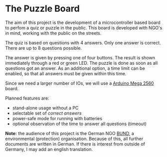 # The Puzzle Board

The aim of this project is the development of a microcontroller based
board to perfom a quiz or puzzle in the public. This board is developed
with NGO's in mind, working with the public on the streets.

The quiz is based on questions with 4 answers. Only one answer is
correct. There are up to 8 questions possible.

The answer is given by pressing one of four buttons. The result is
shown immediately through a red or green LED. The puzzle is done as soon
as all questions got an answer. As an additional option, a time limit
can be enabled, so that all answers must be given within this time.

Since we need a larger number of IOs, we will use a
[Arduino Mega 2560](http://arduino.cc/en/Main/arduinoBoardMega2560)
board.

Planned features are:

* stand-alone usage without a PC
* selectable set of *correct answers*
* power-safe mode for running with batteries
* optional observation of the time to answer all questions (timeout)

**Note:** the audience of this project is the German NGO [BUND](http://www.bund.net),
a environmental (protection) organisation. Because of this, all further documents
are written in German. If there is interest from outside of Germany, I may
add an english translation.
